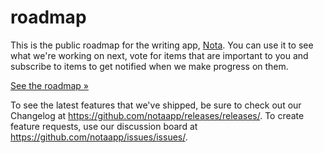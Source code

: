# roadmap

This is the public roadmap for the writing app, [Nota](https://nota.md). You can use it to see what we're working on next, vote for items that are important to you and subscribe to items to get notified when we make progress on them.

[See the roadmap »](https://github.com/notaapp/roadmap/projects/1)

To see the latest features that we've shipped, be sure to check out our Changelog at https://github.com/notaapp/releases/releases/. To create feature requests, use our discussion board at https://github.com/notaapp/issues/issues/.
